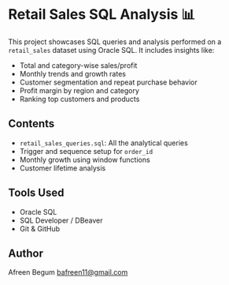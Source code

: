 # Retail Sales SQL Analysis 📊

This project showcases SQL queries and analysis performed on a `retail_sales` dataset using Oracle SQL. It includes insights like:

- Total and category-wise sales/profit
- Monthly trends and growth rates
- Customer segmentation and repeat purchase behavior
- Profit margin by region and category
- Ranking top customers and products

## Contents

- `retail_sales_queries.sql`: All the analytical queries
- Trigger and sequence setup for `order_id`
- Monthly growth using window functions
- Customer lifetime analysis

## Tools Used
- Oracle SQL
- SQL Developer / DBeaver
- Git & GitHub


## Author
Afreen Begum
bafreen11@gmail.com
